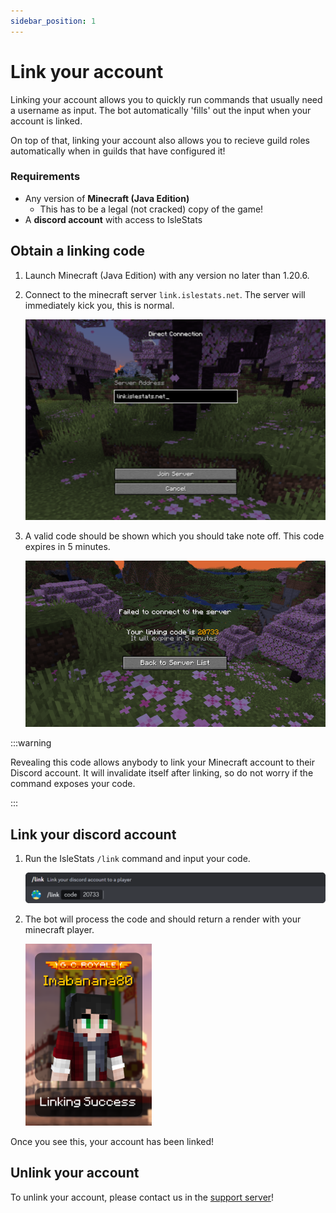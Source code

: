 ```yaml
---
sidebar_position: 1
---
```


# Link your account

Linking your account allows you to quickly run commands that usually need a username as input. The bot automatically 'fills' out the input when your account is linked.

On top of that, linking your account also allows you to recieve guild roles automatically when in guilds that have configured it!

### Requirements

- Any version of **Minecraft (Java Edition)**
  - This has to be a legal (not cracked) copy of the game!
- A **discord account** with access to IsleStats

## Obtain a linking code

1. Launch Minecraft (Java Edition) with any version no later than 1.20.6.

2. Connect to the minecraft server `link.islestats.net`. The server will immediately kick you, this is normal.

   ![hotbar settings](./images/linking/linking_server_ip.png)

3. A valid code should be shown which you should take note off. This code expires in 5 minutes.

   ![hotbar settings](./images/linking/link_code.png)

:::warning

Revealing this code allows anybody to link your Minecraft account to their Discord account.
It will invalidate itself after linking, so do not worry if the command exposes your code.

:::

## Link your discord account

1. Run the IsleStats `/link` command and input your code.

   ![hotbar settings](./images/linking/link_command.png)

2. The bot will process the code and should return a render with your minecraft player.

   ![hotbar settings](./images/linking/linking_success.png)

Once you see this, your account has been linked!

## Unlink your account

To unlink your account, please contact us in the [support server](https://islestats.net/discord)!
